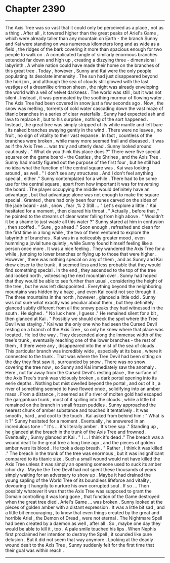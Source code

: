 
# Chapter 2390


---

The Axis Tree was so vast that it could only be perceived as a place , not as a thing . After all , it towered higher than the great peaks of Ariel's Game , which were already taller than any mountain on Earth - the branch Sunny and Kai were standing on was numerous kilometers long and as wide as a field , the ridges of the bark covering it more than spacious enough for two people to walk on .
A complicated tangle of similarly enormous branches extended far down and high up , creating a dizzying three - dimensional labyrinth . A whole nation could have made their home on the branches of this great tree . Today , however , Sunny and Kai were the only people populating its desolate immensity .
The sun had just disappeared beyond the horizon , and although the sea of clouds still glowed with the last vestiges of a dreamlike crimson sheen , the night was already enveloping the world with a veil of velvet darkness .
The world was still , but it was not silent . Instead , it was permeated by the soothing murmur of flowing water .
The Axis Tree had been covered in snow just a few seconds ago . Now , the snow was melting , torrents of cold water cascading down the vast maze of titanic branches in a series of clear waterfalls . Sunny had expected ash and lava to replace it , but to his surprise , nothing of the sort happened .
Instead , the great tree was simply stripped of its white mantle and left bare , its naked branches swaying gently in the wind . There were no leaves , no fruit , no sign of vitality to their vast expanse . In fact , countless of the branches were broken , while many more seemed frail and diseased .
It was as if the Axis Tree … was truly and utterly dead .
Sunny looked around cautiously .
" What do you think this place does ?"
There were five special squares on the game board - the Castles , the Shrines , and the Axis Tree . Sunny had mostly figured out the purpose of the first four , but he still had no idea what the function of the central square was .
Kai was looking around , as well . " I don't see any structures . And I don't feel anything special , either ."
Sunny contemplated for a while . There had to be some use for the central square , apart from how important it was for traversing the board . The player occupying the middle would definitely have an advantage , but that advantage alone was not enough to make the square special .
Granted , there had only been four runes carved on the sides of the jade board - ash , snow , fear ,% 2
Still …
" Let's explore a little ."
Kai hesitated for a moment , then cleared his throat .
" Actually , before that ," he pointed to the streams of clear water falling from high above . " Wouldn't it be a shame to just waste all this water ?"
Sunny stared at him in confusion , then scoffed .
" Sure , go ahead ."
Soon enough , refreshed and clean for the first time in a long while , the two of them ventured to explore the labyrinth of branches . Kai was in a noticeably greater mood , even humming a jovial tune quietly , while Sunny found himself feeling like a person once more .
It was a nice feeling .
They wandered the Axis Tree for a while , jumping to lower branches or flying up to those that were higher . However , there was nothing special on any of them , and as Sunny and Kai drew closer to the trunk , it seemed less and less probable that they would find something special .
In the end , they ascended to the top of the tree and looked north , witnessing the next mountain over . Sunny had hoped that they would be able to see further than usual , considering the height of the tree , but he was left disappointed . Everything beyond the neighboring mountains was hidden by a haze , and even Kai could not see through it .
The three mountains in the north , however , glanced a little odd . Sunny was not sure what exactly was peculiar about them , but they definitely glanced subtly different from all the snowy peaks they had witnessed in the south .
He sighed .
" No luck here , I guess ."
He remained silent for a bit , then glanced at Kai .
" Possibly we should check the spot where the Tree Devil was staying ."
Kai was the only one who had seen the Cursed Devil resting on a branch of the Axis Tree , so only he knew where that place was located .
He led the way . They descended along the immense width of the tree's trunk , eventually reaching one of the lower branches - the rest of them , if there were any , disappeared into the mist of the sea of clouds .
This particular branch was incredibly wide , especially at its base , where it connected to the trunk . That was where the Tree Devil had been sitting on the day they first saw it , surrounded by snow .
There was no snow covering the tree now , so Sunny and Kai immediately saw the anomaly . Here , not far away from the Cursed Devil's resting place , the surface of the Axis Tree's trunk was viciously broken , a dark portal opening into its eerie depths . Nothing but mist dwelled beyond the portal , and out of it , a river of something seemed to have flowed once , solidifying into an amber mass .
From a distance , it seemed as if a river of molten gold had escaped the gargantuan trunk , most of it spilling into the clouds , while a little bit remained on the branch in small frozen puddles .
Sunny approached the nearest chunk of amber substance and touched it tentatively . It was smooth , hard , and cool to the touch .
Kai asked from behind him : " What is it ?"
Sunny hesitated for a moment . Eventually , he answered in an incredulous tone : " It's … it's literally amber . It's tree sap ."
Standing up , he glanced at the breach in the trunk of the Axis Tree and frowned .
Eventually , Sunny glanced at Kai . " I … I think it's dead ."
The breach was a wound dealt to the great tree a long time ago , and the pieces of golden amber were its blood .
He took a deep breath .
" Rather , I think it was killed ."
The breach in the trunk of the tree was enormous , but it was insignificant compared to its titanic size . Such a small wound would not have killed the Axis Tree unless it was simply an opening someone used to suck its amber ichor dry .
Maybe the Tree Devil had not spent these thousands of years simply waiting for an adversary to show up . Maybe it had drained the young sapling of the World Tree of its boundless lifeforce and vitality , devouring it hungrily to nurture his own corrupted soul .
If so …
Then possibly whatever it was that the Axis Tree was supposed to grant the Domain controlling it was long gone , that function of the Game destroyed when the great tree died .
Ariel's Game … was broken .
Sunny looked at the pieces of golden amber with a distant expression .
It was a little bit sad , and a little bit encouraging , to know that even things created by the great and horrible Ariel , the Demon of Dread , were not eternal .
The Nightmare Spell had been created by a daemon as well , after all .
So , maybe one day they would be able to kill it , too .
A pale smile touched his lips .
When Nephis first proclaimed her intention to destroy the Spell , it sounded like pure delusion .
But it did not seem that way anymore .
Looking at the deadly wound dealt to the Axis Tree , Sunny suddenly felt for the first time that their goal was within reach .

---

